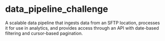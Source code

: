 # data_pipeline_challenge
A scalable data pipeline that ingests data from an SFTP location, processes it for use in analytics, and provides access through an API with date-based filtering and cursor-based pagination.
